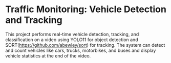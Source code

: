 # Traffic Monitoring: Vehicle Detection and Tracking

This project performs real-time vehicle detection, tracking, and classification on a video using YOLO11 for object detection and SORT(https://github.com/abewley/sort) for tracking. The system can detect and count vehicles like cars, trucks, motorbikes, and buses and display vehicle statistics at the end of the video.

